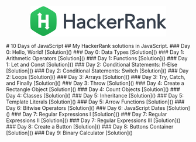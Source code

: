 <p align="center">
  <a href="https://www.hackerrank.com/dilarauluturhan" target="_blank">
    <img alt="HackerRank" src="hacker-rank-logo.png">
  </a>
</p>
# 10 Days of JavaScript
## My HackerRank solutions in JavaScript.
### Day 0: Hello, World! [Solution]()
### Day 0: Data Types [Solution]()
### Day 1: Arithmetic Operators [Solution]()
### Day 1: Functions [Solution]()
### Day 1: Let and Const [Solution]()
### Day 2: Conditional Statements: If-Else [Solution]()
### Day 2: Conditional Statements: Switch [Solution]()
### Day 2: Loops [Solution]()
### Day 3: Arrays [Solution]()
### Day 3: Try, Catch, and Finally [Solution]()
### Day 3: Throw [Solution]()
### Day 4: Create a Rectangle Object [Solution]()
### Day 4: Count Objects [Solution]()
### Day 4: Classes [Solution]()
### Day 5: Inheritance [Solution]()
### Day 5: Template Literals [Solution]()
### Day 5: Arrow Functions [Solution]()
### Day 6: Bitwise Operators [Solution]()
### Day 6: JavaScript Dates [Solution]()
### Day 7: Regular Expressions I [Solution]()
### Day 7: Regular Expressions II [Solution]()
### Day 7: Regular Expressions III [Solution]()
### Day 8: Create a Button [Solution]()
### Day 8: Buttons Container [Solution]()
### Day 9: Binary Calculator [Solution]()